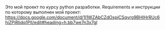Это мой проект по курсу python разработки.
Requirements и инструкции по которому выполнен мой проект:
https://docs.google.com/document/d/1l1WZAbCZdOspjCSqyrg9BHIHrRUc6hiZPjRIidq1PII/edit#heading=h.bb7we7n3x7gl
